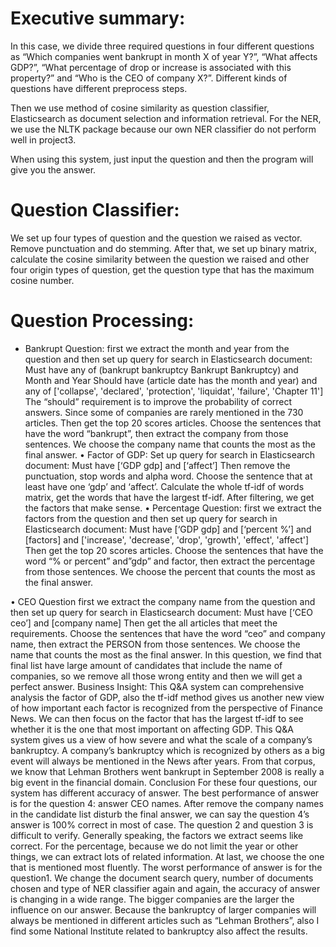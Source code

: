 # Executive summary:

In this case, we divide three required questions in four different questions as “Which companies went bankrupt in month X of year Y?”, “What affects GDP?”, “What percentage of drop or increase is associated with this property?” and “Who is the CEO of company X?”. Different kinds of questions have different preprocess steps.

Then we use method of cosine similarity as question classifier, Elasticsearch as document selection and information retrieval. For the NER, we use the NLTK package because our own NER classifier do not perform well in project3.

When using this system, just input the question and then the program will give you the answer.

# Question Classifier:

We set up four types of question and the question we raised as vector. Remove punctuation and do stemming. After that, we set up binary matrix, calculate the cosine similarity between the question we raised and other four origin types of question, get the question type that has the maximum cosine number.

# Question Processing:

 - Bankrupt Question: first we extract the month and year from the question and then set up query for search in Elasticsearch document: 
Must have any of (bankrupt bankruptcy Bankrupt Bankruptcy) and Month and Year 
Should have (article date has the month and year) and any of ['collapse', 'declared', 'protection', 'liquidat', 'failure', 'Chapter 11']
The “should” requirement is to improve the probability of correct answers. Since some of companies are rarely mentioned in the 730 articles.
Then get the top 20 scores articles. Choose the sentences that have the word “bankrupt”, then extract the company from those sentences. We choose the company name that counts the most as the final answer.
•	Factor of GDP: Set up query for search in Elasticsearch document: 
Must have [‘GDP gdp] and [‘affect’]
Then remove the punctuation, stop words and alpha word. Choose the sentence that at least have one ‘gdp’ and ‘affect’. Calculate the whole tf-idf of words matrix, get the words that have the largest tf-idf. After filtering, we get the factors that make sense.
•	Percentage Question: first we extract the factors from the question and then set up query for search in Elasticsearch document: 
Must have [‘GDP gdp] and [‘percent %’] and [factors] and ['increase', 'decrease', 'drop', 'growth', 'effect', 'affect']
Then get the top 20 scores articles. Choose the sentences that have the word “% or percent” and”gdp” and factor, then extract the percentage from those sentences. We choose the percent that counts the most as the final answer.

•	CEO Question first we extract the company name from the question and then set up query for search in Elasticsearch document: 
Must have [‘CEO ceo’] and [company name] 
Then get the all articles that meet the requirements. Choose the sentences that have the word “ceo” and company name, then extract the PERSON from those sentences. We choose the name that counts the most as the final answer. In this question, we find that final list have large amount of candidates that include the name of companies, so we remove all those wrong entity and then we will get a perfect answer.
Business Insight:
This Q&A system can comprehensive analysis the factor of GDP, also the tf-idf method gives us another new view of how important each factor is recognized from the perspective of Finance News. We can then focus on the factor that has the largest tf-idf to see whether it is the one that most important on affecting GDP.
This Q&A system gives us a view of how severe and what the scale of a company’s bankruptcy. A company’s bankruptcy which is recognized by others as a big event will always be mentioned in the News after years. From that corpus, we know that Lehman Brothers went bankrupt in September 2008 is really a big event in the financial domain.
Conclusion
For these four questions, our system has different accuracy of answer. 
The best performance of answer is for the question 4: answer CEO names. After remove the company names in the candidate list disturb the final answer, we can say the question 4’s answer is 100% correct in most of case.
The question 2 and question 3 is difficult to verify. Generally speaking, the factors we extract seems like correct. For the percentage, because we do not limit the year or other things, we can extract lots of related information. At last, we choose the one that is mentioned most fluently.
The worst performance of answer is for the question1. We change the document search query, number of documents chosen and type of NER classifier again and again, the accuracy of answer is changing in a wide range.  The bigger companies are the larger the influence on our answer. Because the bankruptcy of larger companies will always be mentioned in different articles such as “Lehman Brothers”, also I find some National Institute related to bankruptcy also affect the results.
